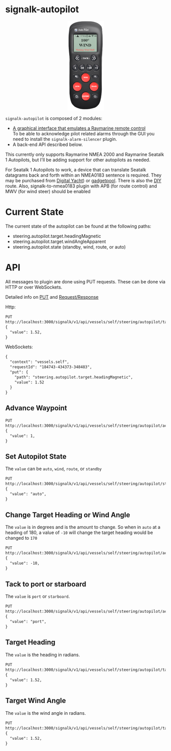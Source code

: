 # signalk-autopilot

<p align="center"><img src="./small-GUI-remote.png"></p>

`signalk-autopilot` is composed of 2 modules:
- [A graphical interface that emulates a Raymarine remote control](./GUI-help.md "GUI help")  
To be able to acknowledge pilot related alarms through the GUI you need to install the `signalk-alarm-silencer` plugin.  
- A back-end API described below.

This currently only supports Raymarine NMEA 2000 and Raymarine Seatalk 1 Autopilots, but I'll be adding support for other autopilots as needed.

For Seatalk 1 Autopilots to work, a device that can translate Seatalk datagrams back and forth within an NMEA0183 sentence is required. They may be purchased from [Digital Yacht](https://digitalyachtamerica.com/product/st-nmea-usb/)) or [gadgetpool](http://www.gadgetpool.eu/nuke/modules.php?name=News&file=article&sid=28). There is also the [DIY](https://pysselilivet.blogspot.com/2020/06/seatalk1-to-nmea-0183-converter-diy.html) route. Also, signalk-to-nmea0183 plugin with APB (for route control) and MWV (for wind steer) should be enabled

# Current State

The current state of the autopilot can be found at the following paths:

- steering.autopilot.target.headingMagnetic
- steering.autopilot.target.windAngleApparent
- steering.autopilot.state (standby, wind, route, or auto)

# API

All messages to plugin are done using PUT requests. These can be done via HTTP or over WebSockets.

Detailed info on [PUT](https://signalk.org/specification/1.3.0/doc/put.html) and [Request/Response](https://signalk.org/specification/1.3.0/doc/request_response.html)

Http:

```
PUT http://localhost:3000/signalk/v1/api/vessels/self/steering/autopilot/target/headingMagnetic
{
  "value": 1.52,
}
```

WebSockets:

```
{
  "context": "vessels.self",
  "requestId": "184743-434373-348483",
  "put": {
    "path": "steering.autopilot.target.headingMagnetic",
    "value": 1.52
  }
}
```


## Advance Waypoint
```
PUT http://localhost:3000/signalk/v1/api/vessels/self/steering/autopilot/actions/advanceWaypoint
{
  "value": 1,
}
```

## Set Autopilot State

The `value` can be `auto`, `wind`, `route`, or `standby`

```
PUT http://localhost:3000/signalk/v1/api/vessels/self/steering/autopilot/state
{
  "value": "auto",
}
```

## Change Target Heading or Wind Angle

The `value` is in degrees and is the amount to change. So when in `auto` at a heading of 180, a value of `-10` will change the target heading would be changed to `170`

```
PUT http://localhost:3000/signalk/v1/api/vessels/self/steering/autopilot/actions/adjustHeading
{
  "value": -10,
}
```

## Tack to port or starboard

The `value` is `port` or `starboard`.

```
PUT http://localhost:3000/signalk/v1/api/vessels/self/steering/autopilot/actions/tack
{
  "value": "port",
}
```

## Target Heading

The `value` is the heading in radians.

```
PUT http://localhost:3000/signalk/v1/api/vessels/self/steering/autopilot/target/headingMagnetic
{
  "value": 1.52,
}
```

## Target Wind Angle

The `value` is the wind angle in radians.

```
PUT http://localhost:3000/signalk/v1/api/vessels/self/steering/autopilot/target/windAngleApparent
{
  "value": 1.52,
}
```
